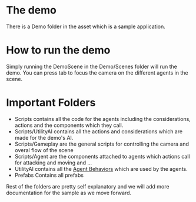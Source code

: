 # The demo

There is a Demo folder in the asset which is a sample application.

# How to run the demo

Simply running the DemoScene in the Demo/Scenes folder will run the demo.
You can press tab to focus the camera on the different agents in the scene.

# Important Folders

- Scripts contains all the code for the agents including the considerations, actions and the components which they call.
- Scripts/UtilityAI contains all the actions and considerations which are made for the demo's AI.
- Scripts/Gameplay are the general scripts for controlling the camera and overal flow of the scene
- Scripts/Agent are the components attached to agents which actions call for attacking and moving and ...
- UtilityAI contains all the [Agent Behaviors](behaviors.md) which are used by the agents.
- Prefabs Contains all prefabs

Rest of the folders are pretty self explanatory and we will add more documentation for the sample as we move forward.